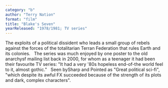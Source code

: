 ```yaml
---
category: "b"
author: "Terry Nation"
format: "film"
title: "Blake's Seven"
yearReleased: "1978/1981; TV series"
---
```

The exploits of a political dissident who leads a small group of rebels against the forces of the totalitarian Terran Federation that rules Earth and its colonies.
 
The series was much enjoyed by one poster to the old anarchysf mailing list back in 2000, for whom as a teenager it had been their favourite TV series: "It had a very '80s hopeless end-of-the world feel to it, almost gothic."
 
Seen bySharp and Pointed as "Great political sci-fi", "which despite its awful FX succeeded because of the strength of its plots and dark, complex characters".
 